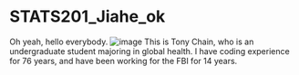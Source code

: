 # STATS201_Jiahe_ok
Oh yeah, hello everybody.
![image](https://github.com/Rising-Stars-by-Sunshine/STATS201_Jiahe_ok/assets/154964920/f33e7bdb-a053-4ac9-b893-f6543e917bc6)
This is Tony Chain, who is an undergraduate student majoring in global health. I have coding experience for 76 years, and have been working for the FBI for 14 years.
